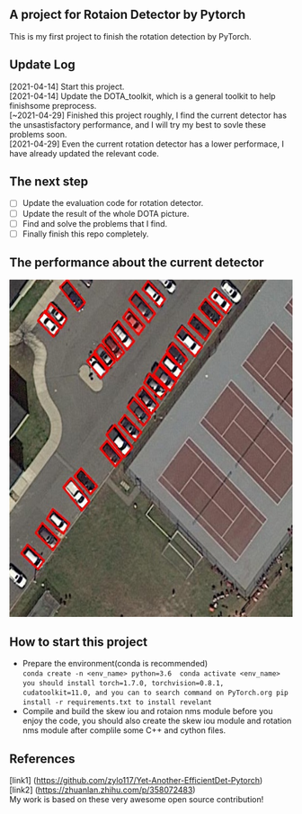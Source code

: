 ## A project for Rotaion Detector by Pytorch  
This is my first project to finish the rotation detection by PyTorch.  
## Update Log  
[2021-04-14] Start this project.  
[2021-04-14] Update the DOTA_toolkit, which is a general toolkit to help finishsome preprocess.  
[~2021-04-29] Finished this project roughly, I find the current detector has the unsastisfactory performance, and I will try my best to sovle these problems soon.  
[2021-04-29] Even the current rotation detector has a lower performace, I have already updated the relevant code.  
## The next step  
- [ ] Update the evaluation code for rotation detector.  
- [ ] Update the result of the whole DOTA picture.  
- [ ] Find and solve the problems that I find.  
- [ ] Finally finish this repo completely.  
## The performance about the current detector  
<img src="https://github.com/HsLOL/Rotation-EfficientDet-D0/blob/master/showresult.jpg" width="600" height="600"/>  


## How to start this project  
* Prepare the environment(conda is recommended)  
`conda create -n <env_name> python=3.6 
conda activate <env_name> 
you should install torch=1.7.0, torchvision=0.8.1, cudatoolkit=11.0, and you can to search command on PyTorch.org
pip install -r requirements.txt to install revelant`  
* Compile and build the skew iou and rotaion nms module
before you enjoy the code, you should also create the skew iou module and rotation nms module after complile some C++ and cython files.  
## References  
[link1] (https://github.com/zylo117/Yet-Another-EfficientDet-Pytorch)  
[link2] (https://zhuanlan.zhihu.com/p/358072483)  
My work is based on these very awesome open source contribution!
